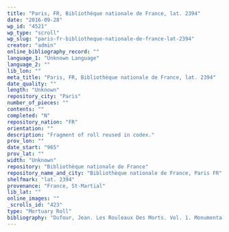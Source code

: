 ```yaml
---
title: "Paris, FR, Bibliothèque nationale de France, lat. 2394"
date: "2016-09-28"
wp_id: "4521"
wp_type: "scroll"
wp_slug: "paris-fr-bibliotheque-nationale-de-france-lat-2394"
creator: "admin"
online_bibliography_record: ""
language_1: "Unknown Language"
language_2: ""
lib_lon: ""
meta_title: "Paris, FR, Bibliothèque nationale de France, lat. 2394"
date_quality: ""
length: "Unknown"
repository_city: "Paris"
number_of_pieces: ""
contents: ""
completed: "N"
repository_nation: "FR"
orientation: ""
description: "Fragment of roll reused in codex."
prov_lon: ""
date_start: "965"
prov_lat: ""
width: "Unknown"
repository: "Bibliothèque nationale de France"
repository_name_and_city: "Bibliothèque nationale de France, Paris FR"
shelfmark: "lat. 2394"
provenance: "France, St-Martial"
lib_lat: ""
online_images: ""
_scrolls_id: "423"
type: "Mortuary Roll"
bibliography: "Dufour, Jean. Les Rouleaux Des Morts. Vol. 1. Monumenta Palaeographica Medii Aevi. Series Gallica. Turnhout: Brepols, 2009, p. 295."
---
```



